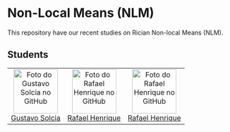 # Non-Local Means (NLM)

This repository have our recent studies on Rician Non-local Means (NLM).

## Students

<table>
  <tr>
    <td align="center">
      <a href="#">
        <img src="https://github.com/GustavoSolcia.png?size=100" width="100px;" alt="Foto do Gustavo Solcia no GitHub"/><br>
        <sub>
          <a href="https://github.com/GustavoSolcia">Gustavo Solcia</a>
        </sub>
      </a>
    </td>
    <td align="center">
      <a href="#">
        <img src="https://github.com/rafhenri.png?size=100" width="100px;" alt="Foto do Rafael Henrique no GitHub"/><br>
        <sub>
          <a href="https://github.com/rafhenri">Rafael Henrique</a>
        </sub>
      </a>
    </td>
    <td align="center">
      <a href="#">
        <img src="https://github.com/rafhenri.png?size=100" width="100px;" alt="Foto do Rafael Henrique no GitHub"/><br>
        <sub>
          <a href="https://github.com/rafhenri">Rafael Henrique</a>
        </sub>
      </a>
    </td>
  </tr>
</table>
